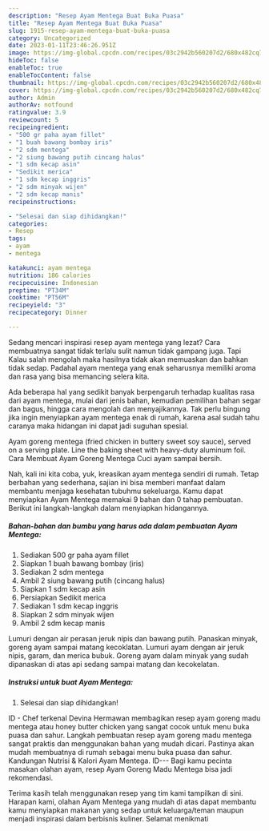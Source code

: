 ```yaml
---
description: "Resep Ayam Mentega Buat Buka Puasa"
title: "Resep Ayam Mentega Buat Buka Puasa"
slug: 1915-resep-ayam-mentega-buat-buka-puasa
category: Uncategorized
date: 2023-01-11T23:46:26.951Z
image: https://img-global.cpcdn.com/recipes/03c2942b560207d2/680x482cq70/ayam-mentega-foto-resep-utama.jpg
hideToc: false
enableToc: true
enableTocContent: false
thumbnail: https://img-global.cpcdn.com/recipes/03c2942b560207d2/680x482cq70/ayam-mentega-foto-resep-utama.jpg
cover: https://img-global.cpcdn.com/recipes/03c2942b560207d2/680x482cq70/ayam-mentega-foto-resep-utama.jpg
author: Admin
authorAv: notfound
ratingvalue: 3.9
reviewcount: 5
recipeingredient:
- "500 gr paha ayam fillet"
- "1 buah bawang bombay iris"
- "2 sdm mentega"
- "2 siung bawang putih cincang halus"
- "1 sdm kecap asin"
- "Sedikit merica"
- "1 sdm kecap inggris"
- "2 sdm minyak wijen"
- "2 sdm kecap manis"
recipeinstructions:

- "Selesai dan siap dihidangkan!"
categories:
- Resep
tags:
- ayam
- mentega

katakunci: ayam mentega 
nutrition: 186 calories
recipecuisine: Indonesian
preptime: "PT34M"
cooktime: "PT56M"
recipeyield: "3"
recipecategory: Dinner

---
```



Sedang mencari inspirasi resep ayam mentega yang lezat? Cara membuatnya sangat tidak terlalu sulit namun tidak gampang juga. Tapi Kalau salah mengolah maka hasilnya tidak akan memuaskan dan bahkan tidak sedap. Padahal ayam mentega yang enak seharusnya memiliki aroma dan rasa yang bisa memancing selera kita.


Ada beberapa hal yang sedikit banyak berpengaruh terhadap kualitas rasa dari ayam mentega, mulai dari jenis bahan, kemudian pemilihan bahan segar dan bagus, hingga cara mengolah dan menyajikannya. Tak perlu bingung jika ingin menyiapkan ayam mentega enak di rumah, karena asal sudah tahu caranya maka hidangan ini dapat jadi suguhan spesial.

Ayam goreng mentega (fried chicken in buttery sweet soy sauce), served on a serving plate. Line the baking sheet with heavy-duty aluminum foil. Cara Membuat Ayam Goreng Mentega Cuci ayam sampai bersih.


Nah, kali ini kita coba, yuk, kreasikan ayam mentega sendiri di rumah. Tetap berbahan yang sederhana, sajian ini bisa memberi manfaat dalam membantu menjaga kesehatan tubuhmu sekeluarga. Kamu dapat menyiapkan Ayam Mentega memakai 9 bahan dan 0 tahap pembuatan. Berikut ini langkah-langkah dalam menyiapkan hidangannya.

<!--inarticleads1-->

##### Bahan-bahan dan bumbu yang harus ada dalam pembuatan Ayam Mentega:

1. Sediakan 500 gr paha ayam fillet
1. Siapkan 1 buah bawang bombay (iris)
1. Sediakan 2 sdm mentega
1. Ambil 2 siung bawang putih (cincang halus)
1. Siapkan 1 sdm kecap asin
1. Persiapkan Sedikit merica
1. Sediakan 1 sdm kecap inggris
1. Siapkan 2 sdm minyak wijen
1. Ambil 2 sdm kecap manis


Lumuri dengan air perasan jeruk nipis dan bawang putih. Panaskan minyak, goreng ayam sampai matang kecoklatan. Lumuri ayam dengan air jeruk nipis, garam, dan merica bubuk. Goreng ayam dalam minyak yang sudah dipanaskan di atas api sedang sampai matang dan kecokelatan. 

<!--inarticleads2-->

##### Instruksi untuk buat Ayam Mentega:


1. Selesai dan siap dihidangkan!

ID - Chef terkenal Devina Hermawan membagikan resep ayam goreng madu mentega atau honey butter chicken yang sangat cocok untuk menu buka puasa dan sahur. Langkah pembuatan resep ayam goreng madu mentega sangat praktis dan menggunakan bahan yang mudah dicari. Pastinya akan mudah membuatnya di rumah sebagai menu buka puasa dan sahur. Kandungan Nutrisi &amp; Kalori Ayam Mentega. ID--- Bagi kamu pecinta masakan olahan ayam, resep Ayam Goreng Madu Mentega bisa jadi rekomendasi. 

Terima kasih telah menggunakan resep yang tim kami tampilkan di sini. Harapan kami, olahan Ayam Mentega yang mudah di atas dapat membantu kamu menyiapkan makanan yang sedap untuk keluarga/teman maupun menjadi inspirasi dalam berbisnis kuliner. Selamat menikmati
